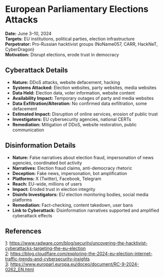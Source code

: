 # European Parliamentary Elections Attacks

**Date:** June 3–10, 2024  
**Targets:** EU institutions, political parties, election infrastructure  
**Perpetrator:** Pro-Russian hacktivist groups (NoName057, CARR, HackNeT, CyberDragon)  
**Motivation:** Disrupt elections, erode trust in democracy

## Cyberattack Details

- **Nature:** DDoS attacks, website defacement, hacking
- **Systems Attacked:** Election websites, party websites, media websites
- **Data Held:** Election data, voter information, website content
- **Availability Impact:** Temporary outages of party and media websites
- **Data Exfiltration/Alteration:** No confirmed data exfiltration, some defacement
- **Estimated Impact:** Disruption of online services, erosion of public trust
- **Investigators:** EU cybersecurity agencies, national CERTs
- **Remediation:** Mitigation of DDoS, website restoration, public communication

## Disinformation Details

- **Nature:** False narratives about election fraud, impersonation of news agencies, coordinated bot activity
- **Narratives:** Election fraud claims, anti-democracy rhetoric
- **Deception:** Fake news, impersonation, bot amplification
- **Platforms:** X (Twitter), Facebook, Telegram
- **Reach:** EU-wide, millions of users
- **Impact:** Eroded trust in election integrity
- **Disinfo Investigators:** EU election monitoring bodies, social media platforms
- **Remediation:** Fact-checking, content takedown, user bans
- **Link to Cyberattack:** Disinformation narratives supported and amplified cyberattack effects

## References

[1](https://www.radware.com/blog/security/uncovering-the-hacktivist-cyberattacks-targeting-the-eu-election): https://www.radware.com/blog/security/uncovering-the-hacktivist-cyberattacks-targeting-the-eu-election  
[2](https://blog.cloudflare.com/exploring-the-2024-eu-election-internet-traffic-trends-and-cybersecurity-insights): https://blog.cloudflare.com/exploring-the-2024-eu-election-internet-traffic-trends-and-cybersecurity-insights  
[3](https://www.europarl.europa.eu/doceo/document/RC-9-2024-0262_EN.html): https://www.europarl.europa.eu/doceo/document/RC-9-2024-0262_EN.html  
